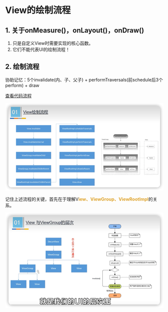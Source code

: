 # View的绘制流程

## 1. 关于onMeasure()，onLayout()，onDraw()

1. 只是自定义View时需要实现的核心函数。
2. 它们不能代表UI的绘制流程！

## 2. 绘制流程

协助记忆：5个invalidate(内、子、父子) + performTraversals(前schedule后3个perform) + draw

[查看代码流程](doc/View的绘制流程.md)

![](img/5ae468eb.png)


记住上述流程的关键，首先在于理解V<font color=#dea32c>**iew、ViewGroup、ViewRootImpl**</font>的关系。

![](img/1cdca63e.png)

